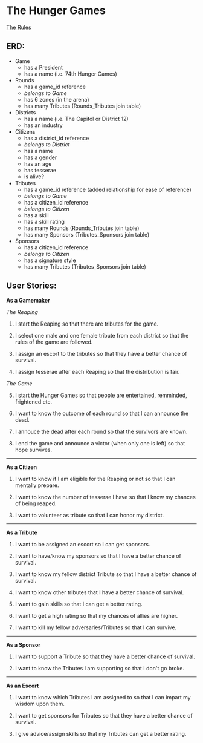 The Hunger Games
================
[The Rules](girl_on_fire.md)


## ERD:
+ Game
  * has a President
  * has a name (i.e. 74th Hunger Games)
+ Rounds
  * has a game_id reference
  * *belongs to Game*
  * has 6 zones (in the arena)
  * has many Tributes (Rounds_Tributes join table)
+ Districts
  * has a name (i.e. The Capitol or District 12)
  * has an industry
+ Citizens
  * has a district_id reference
  * *belongs to District*
  * has a name
  * has a gender
  * has an age
  * has tesserae
  * is alive?
+ Tributes
  * has a game_id reference (added relationship for ease of reference)
  * *belongs to Game*
  * has a citizen_id reference
  * *belongs to Citizen*
  * has a skill
  * has a skill rating
  * has many Rounds (Rounds_Tributes join table)
  * has many Sponsors (Tributes_Sponsors join table)
+ Sponsors
  * has a citizen_id reference
  * *belongs to Citizen*
  * has a signature style
  * has many Tributes (Tributes_Sponsors join table)



## User Stories:
**As a Gamemaker**

*The Reaping*

1. I start the Reaping so that there are tributes for the game.

2. I select one male and one female tribute from each district so that the rules of the game are followed.

3. I assign an escort to the tributes so that they have a better chance of survival.

4. I assign tesserae after each Reaping so that the distribution is fair.

*The Game*

5. I start the Hunger Games so that people are entertained, remminded, frightened etc.

6. I want to know the outcome of each round so that I can announce the dead.

7. I annouce the dead after each round so that the survivors are known.

8. I end the game and announce a victor (when only one is left) so that hope survives.


---
**As a Citizen**

1. I want to know if I am eligible for the Reaping or not so that I can mentally prepare.

2. I want to know the number of tesserae I have so that I know my chances of being reaped.

3. I want to volunteer as tribute so that I can honor my district.


---
**As a Tribute**

1. I want to be assigned an escort so I can get sponsors.

2. I want to have/know my sponsors so that I have a better chance of survival.

3. I want to know my fellow district Tribute so that I have a better chance of survival.

4. I want to know other tributes that I have a better chance of survival.

5. I want to gain skills so that I can get a better rating.

6. I want to get a high rating so that my chances of allies are higher.

7. I want to kill my fellow adversaries/Tributes so that I can survive.


---
**As a Sponsor**

1. I want to support a Tribute so that they have a better chance of survival.

2. I want to know the Tributes I am supporting so that I don't go broke.


---
**As an Escort**

1. I want to know which Tributes I am assigned to so that I can impart my wisdom upon them.

2. I want to get sponsors for Tributes so that they have a better chance of survival.

3. I give advice/assign skills so that my Tributes can get a better rating.

